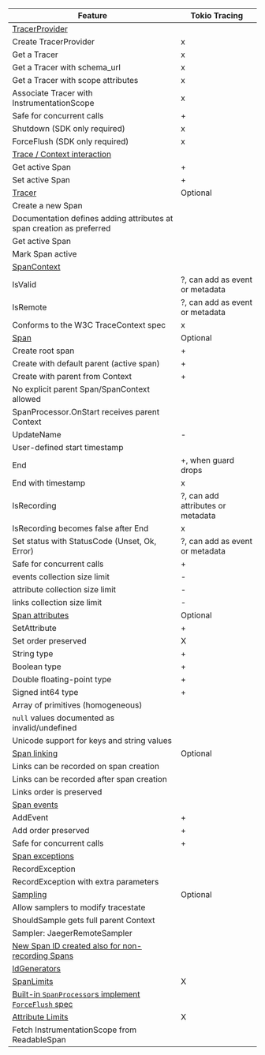  Feature                                                                                          | Tokio Tracing |
|--------------------------------------------------------------------------------------------------|----------|
| [TracerProvider](specification/trace/api.md#tracerprovider-operations)                           |          |
| Create TracerProvider                                                                            |x         |
| Get a Tracer                                                                                     |x         |
| Get a Tracer with schema_url                                                                     |x         |
| Get a Tracer with scope attributes                                                               |x         |
| Associate Tracer with InstrumentationScope                                                       |x         |
| Safe for concurrent calls                                                                        |+         |
| Shutdown (SDK only required)                                                                     |x         |
| ForceFlush (SDK only required)                                                                   |x         |
| [Trace / Context interaction](specification/trace/api.md#context-interaction)                    |          |
| Get active Span                                                                                  |+         |
| Set active Span                                                                                  |+         |
| [Tracer](specification/trace/api.md#tracer-operations)                                           | Optional |
| Create a new Span                                                                                |          |
| Documentation defines adding attributes at span creation as preferred                            |          |
| Get active Span                                                                                  |          |
| Mark Span active                                                                                 |          |
| [SpanContext](specification/trace/api.md#spancontext)                                            |          |
| IsValid                                                                                          | ?, can add as event or metadata |
| IsRemote                                                                                         | ?, can add as event or metadata |
| Conforms to the W3C TraceContext spec                                                            | x        |
| [Span](specification/trace/api.md#span)                                                          | Optional |
| Create root span                                                                                 | +        |
| Create with default parent (active span)                                                         | +        |
| Create with parent from Context                                                                  | +        |
| No explicit parent Span/SpanContext allowed                                                      |          |
| SpanProcessor.OnStart receives parent Context                                                    |          |
| UpdateName                                                                                       | -        |
| User-defined start timestamp                                                                     |          |
| End                                                                                              | +, when guard drops |
| End with timestamp                                                                               | x        |
| IsRecording                                                                                      | ?, can add attributes or metadata |
| IsRecording becomes false after End                                                              | x        |
| Set status with StatusCode (Unset, Ok, Error)                                                    | ?, can add as event or metadata |
| Safe for concurrent calls                                                                        | +        |
| events collection size limit                                                                     | -        |
| attribute collection size limit                                                                  | -        |
| links collection size limit                                                                      | -        |
| [Span attributes](specification/trace/api.md#set-attributes)                                     | Optional |
| SetAttribute                                                                                     | +        |
| Set order preserved                                                                              | X        |
| String type                                                                                      | +        |
| Boolean type                                                                                     | +        |
| Double floating-point type                                                                       | +        |
| Signed int64 type                                                                                | +        |
| Array of primitives (homogeneous)                                                                |          |
| `null` values documented as invalid/undefined                                                    |          |
| Unicode support for keys and string values                                                       |          |
| [Span linking](specification/trace/api.md#specifying-links)                                      | Optional |
| Links can be recorded on span creation                                                           |          |
| Links can be recorded after span creation                                                        |          |
| Links order is preserved                                                                         |          |
| [Span events](specification/trace/api.md#add-events)                                             |          |
| AddEvent                                                                                         |+         |
| Add order preserved                                                                              |+|
| Safe for concurrent calls                                                                        |+         |
| [Span exceptions](specification/trace/api.md#record-exception)                                   |          |
| RecordException                                                                                  |          |
| RecordException with extra parameters                                                            |          |
| [Sampling](specification/trace/sdk.md#sampling)                                                  | Optional |
| Allow samplers to modify tracestate                                                              |          |
| ShouldSample gets full parent Context                                                            |          |
| Sampler: JaegerRemoteSampler                                                                     |          |
| [New Span ID created also for non-recording Spans](specification/trace/sdk.md#sdk-span-creation) |          |
| [IdGenerators](specification/trace/sdk.md#id-generators)                                         |          |
| [SpanLimits](specification/trace/sdk.md#span-limits)                                             | X        |
| [Built-in `SpanProcessor`s implement `ForceFlush` spec](specification/trace/sdk.md#forceflush-1) |          |
| [Attribute Limits](specification/common/README.md#attribute-limits)                              | X        |
| Fetch InstrumentationScope from ReadableSpan                                                     |          |
